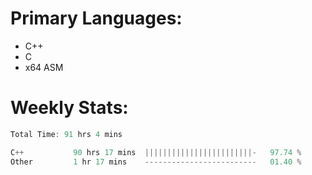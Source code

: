 # Primary Languages:
- C++
- C
- x64 ASM

# Weekly Stats:
<!--START_SECTION:waka-->

```C++
Total Time: 91 hrs 4 mins

C++           90 hrs 17 mins  ||||||||||||||||||||||||-   97.74 %
Other         1 hr 17 mins    -------------------------   01.40 %
```

<!--END_SECTION:waka-->


